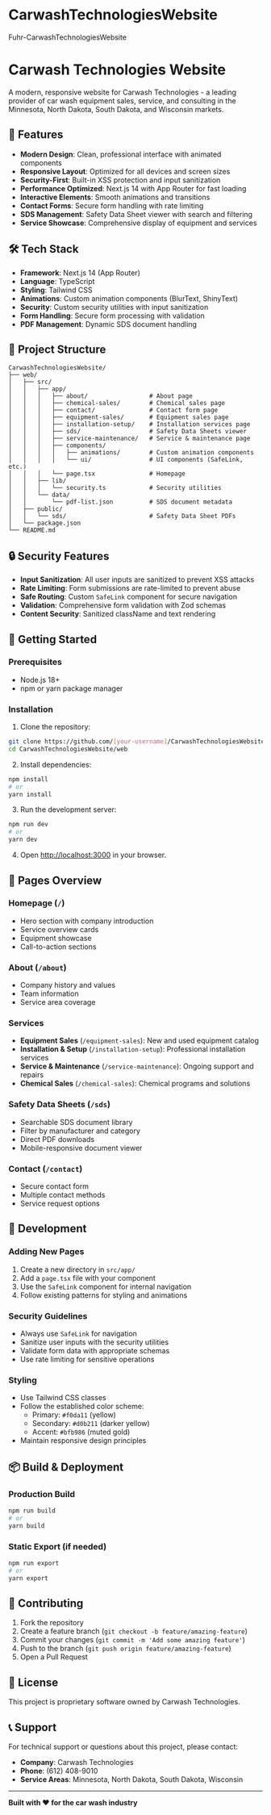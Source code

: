 # CarwashTechnologiesWebsite
 Fuhr-CarwashTechnologiesWebsite
# Carwash Technologies Website

A modern, responsive website for Carwash Technologies - a leading provider of car wash equipment sales, service, and consulting in the Minnesota, North Dakota, South Dakota, and Wisconsin markets.

## 🚀 Features

- **Modern Design**: Clean, professional interface with animated components
- **Responsive Layout**: Optimized for all devices and screen sizes
- **Security-First**: Built-in XSS protection and input sanitization
- **Performance Optimized**: Next.js 14 with App Router for fast loading
- **Interactive Elements**: Smooth animations and transitions
- **Contact Forms**: Secure form handling with rate limiting
- **SDS Management**: Safety Data Sheet viewer with search and filtering
- **Service Showcase**: Comprehensive display of equipment and services

## 🛠️ Tech Stack

- **Framework**: Next.js 14 (App Router)
- **Language**: TypeScript
- **Styling**: Tailwind CSS
- **Animations**: Custom animation components (BlurText, ShinyText)
- **Security**: Custom security utilities with input sanitization
- **Form Handling**: Secure form processing with validation
- **PDF Management**: Dynamic SDS document handling

## 📁 Project Structure

```
CarwashTechnologiesWebsite/
├── web/
│   ├── src/
│   │   ├── app/
│   │   │   ├── about/                 # About page
│   │   │   ├── chemical-sales/        # Chemical sales page
│   │   │   ├── contact/               # Contact form page
│   │   │   ├── equipment-sales/       # Equipment sales page
│   │   │   ├── installation-setup/    # Installation services page
│   │   │   ├── sds/                   # Safety Data Sheets viewer
│   │   │   ├── service-maintenance/   # Service & maintenance page
│   │   │   ├── components/
│   │   │   │   ├── animations/        # Custom animation components
│   │   │   │   └── ui/                # UI components (SafeLink, etc.)
│   │   │   └── page.tsx               # Homepage
│   │   ├── lib/
│   │   │   └── security.ts            # Security utilities
│   │   └── data/
│   │       └── pdf-list.json          # SDS document metadata
│   ├── public/
│   │   └── sds/                       # Safety Data Sheet PDFs
│   └── package.json
└── README.md
```

## 🔒 Security Features

- **Input Sanitization**: All user inputs are sanitized to prevent XSS attacks
- **Rate Limiting**: Form submissions are rate-limited to prevent abuse
- **Safe Routing**: Custom `SafeLink` component for secure navigation
- **Validation**: Comprehensive form validation with Zod schemas
- **Content Security**: Sanitized className and text rendering

## 🚀 Getting Started

### Prerequisites

- Node.js 18+ 
- npm or yarn package manager

### Installation

1. Clone the repository:
```bash
git clone https://github.com/[your-username]/CarwashTechnologiesWebsite.git
cd CarwashTechnologiesWebsite/web
```

2. Install dependencies:
```bash
npm install
# or
yarn install
```

3. Run the development server:
```bash
npm run dev
# or
yarn dev
```

4. Open [http://localhost:3000](http://localhost:3000) in your browser.

## 📝 Pages Overview

### Homepage (`/`)
- Hero section with company introduction
- Service overview cards
- Equipment showcase
- Call-to-action sections

### About (`/about`)
- Company history and values
- Team information
- Service area coverage

### Services
- **Equipment Sales** (`/equipment-sales`): New and used equipment catalog
- **Installation & Setup** (`/installation-setup`): Professional installation services
- **Service & Maintenance** (`/service-maintenance`): Ongoing support and repairs
- **Chemical Sales** (`/chemical-sales`): Chemical programs and solutions

### Safety Data Sheets (`/sds`)
- Searchable SDS document library
- Filter by manufacturer and category
- Direct PDF downloads
- Mobile-responsive document viewer

### Contact (`/contact`)
- Secure contact form
- Multiple contact methods
- Service request options

## 🔧 Development

### Adding New Pages

1. Create a new directory in `src/app/`
2. Add a `page.tsx` file with your component
3. Use the `SafeLink` component for internal navigation
4. Follow existing patterns for styling and animations

### Security Guidelines

- Always use `SafeLink` for navigation
- Sanitize user inputs with the security utilities
- Validate form data with appropriate schemas
- Use rate limiting for sensitive operations

### Styling

- Use Tailwind CSS classes
- Follow the established color scheme:
  - Primary: `#f0da11` (yellow)
  - Secondary: `#d0b211` (darker yellow)
  - Accent: `#bfb986` (muted gold)
- Maintain responsive design principles

## 📦 Build & Deployment

### Production Build

```bash
npm run build
# or
yarn build
```

### Static Export (if needed)

```bash
npm run export
# or
yarn export
```

## 🤝 Contributing

1. Fork the repository
2. Create a feature branch (`git checkout -b feature/amazing-feature`)
3. Commit your changes (`git commit -m 'Add some amazing feature'`)
4. Push to the branch (`git push origin feature/amazing-feature`)
5. Open a Pull Request

## 📄 License

This project is proprietary software owned by Carwash Technologies.

## 📞 Support

For technical support or questions about this project, please contact:
- **Company**: Carwash Technologies
- **Phone**: (612) 408-9010
- **Service Areas**: Minnesota, North Dakota, South Dakota, Wisconsin

---

**Built with ❤️ for the car wash industry**